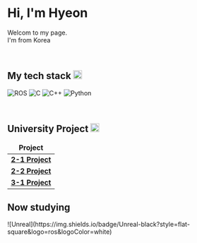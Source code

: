 # Hi, I'm Hyeon

Welcom to my page.</br>
I'm from Korea</br>

<br/>
<h2>My tech stack <img alt="stack-icon" src="https://upload.wikimedia.org/wikipedia/commons/b/be/Circle-icons-stack.svg" width="20"/></h2>

![ROS](https://img.shields.io/badge/ROS-blue?style=flat-square&logo=ros&logoColor=white)
![C](https://img.shields.io/badge/C-red?style=flat-square&logo=c&logoColor=white)
![C++](https://img.shields.io/badge/C++-important?style=flat-square&logo=c&logoColor=white)
![Python](https://img.shields.io/badge/Python-purple?style=flat-square&logo=python&logoColor=white)

<br/>
<h2>University Project <img alt="project-icon" src="https://upload.wikimedia.org/wikipedia/commons/thumb/8/83/Circle-icons-tools.svg/512px-Circle-icons-tools.svg.png" width="20"></h2>
<table>
  <thead align="center">
    <tr border: none;>
      <td><b>Project</b></td>
    </tr>
  </thead>
  <tbody>
    <tr>
      <td><a href="https://github.com/rubynote/DMU_2-1_Project"><b>2-1 Project</b></td>
    </tr>
    <tr>
      <td><a href="https://github.com/rubynote/DMU_2-2_Project"><b>2-2 Project</b></td>
    </tr>
    <tr>
      <td><a href="https://github.com/rubynote/DMU_3-1_Project"><b>3-1 Project</b></td>
    </tr>
  </tbody>
</table>

<h2>Now studying</h2>
![Unreal](https://img.shields.io/badge/Unreal-black?style=flat-square&logo=ros&logoColor=white)

